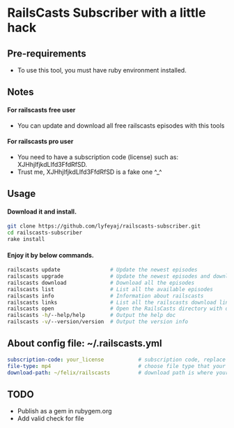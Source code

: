 # RailsCasts Subscriber with a little hack

## Pre-requirements

+ To use this tool, you must have ruby environment installed.

## Notes

#### For railscasts free user
+ You can update and download all free railscasts episodes with this tools

#### For railscasts pro user
+ You need to have a subscription code (license) such as: XJHhjlfjkdLIfd3FfdRfSD.
+ Trust me, XJHhjlfjkdLIfd3FfdRfSD is a fake one ^_^

## Usage

#### Download it and install.

```bash
git clone https://github.com/lyfeyaj/railscasts-subscriber.git
cd railscasts-subscriber
rake install
```

#### Enjoy it by below commands.

``` bash
railscasts update                # Update the newest episodes
railscasts upgrade               # Update the newest episodes and download
railscasts download              # Download all the episodes
railscasts list                  # List all the available episodes
railscasts info                  # Information about railscasts
railscasts links                 # List all the railscasts download links
railscasts open                  # Open the RailsCasts directory with default browser
railscasts -h/--help/help        # Output the help doc
railscasts -v/--version/version  # Output the version info
```

## About config file: ~/.railscasts.yml

```yaml
subscription-code: your_license           # subscription code, replace yours in here
file-type: mp4                            # choose file type that your want to download(mp4, m4v, webm, ogv)
download-path: ~/felix/railscasts         # download path is where your want to put railscasts in
```

## TODO
+ Publish as a gem in rubygem.org
+ Add valid check for file

